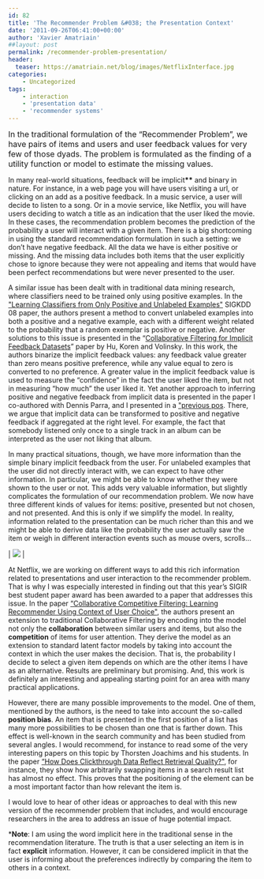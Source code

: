 ```yaml
---
id: 82
title: 'The Recommender Problem &#038; the Presentation Context'
date: '2011-09-26T06:41:00+00:00'
author: 'Xavier Amatriain'
##layout: post
permalink: /recommender-problem-presentation/
header:
  teaser: https://amatriain.net/blog/images/NetflixInterface.jpg
categories:
    - Uncategorized
tags:
    - interaction
    - 'presentation data'
    - 'recommender systems'
---
```


<span style="font-size: 12pt;">In the traditional formulation of the “Recommender Problem”, we have pairs of items and users and user feedback values for very few of those dyads. The problem is formulated as the finding of a utility function or model to estimate the missing values.</span>

In many real-world situations, feedback will be implicit<span style="font-weight: bold;">\*\*</span> and binary in nature. For instance, in a web page you will have users visiting a url, or clicking on an add as a positive feedback. In a music service, a user will decide to listen to a song. Or in a movie service, like Netflix, you will have users deciding to watch a title as an indication that the user liked the movie. In these cases, the recommendation problem becomes the prediction of the probability a user will interact with a given item. There is a big shortcoming in using the standard recommendation formulation in such a setting: we don’t have negative feedback. All the data we have is either positive or missing. And the missing data includes both items that the user explicitly chose to ignore because they were not appealing and items that would have been perfect recommendations but were never presented to the user.

A similar issue has been dealt with in traditional data mining research, where classifiers need to be trained only using positive examples. In the ["Learning Classifiers from Only Positive and Unlabeled Examples"](http://www.cse.ucsd.edu/users/elkan/posonly.pdf) SIGKDD 08 paper, the authors present a method to convert unlabeled examples into both a positive and a negative example, each with a different weight related to the probability that a random exemplar is positive or negative. Another solutions to this issue is presented in the “[Collaborative Filtering for Implicit Feedback Datasets](http://research.yahoo.com/files/HuKorenVolinsky-ICDM08.pdf)” paper by Hu, Koren and Volinsky. In this work, the authors binarize the implicit feedback values: any feedback value greater than zero means positive preference, while any value equal to zero is converted to no preference. A greater value in the implicit feedback value is used to measure the “confidence” in the fact the user liked the item, but not in measuring “how much” the user liked it. Yet another approach to inferring positive and negative feedback from implicit data is presented in the paper I co-authored with Dennis Parra, and I presented in a ["previous pos](/_posts/walk-talk-on-combination-of-implicit.html). There, we argue that implicit data can be transformed to positive and negative feedback if aggregated at the right level. For example, the fact that somebody listened only once to a single track in an album can be interpreted as the user not liking that album.

In many practical situations, though, we have more information than the simple binary implicit feedback from the user. For unlabeled examples that the user did not directly interact with, we can expect to have other information. In particular, we might be able to know whether they were shown to the user or not. This adds very valuable information, but slightly complicates the formulation of our recommendation problem. We now have three different kinds of values for items: positive, presented but not chosen, and not presented. And this is only if we simplify the model. In reality, information related to the presentation can be much richer than this and we might be able to derive data like the probability the user actually saw the item or weigh in different interaction events such as mouse overs, scrolls…

| ![](/blog/images/NetflixInterface.jpg) |

At Netflix, we are working on different ways to add this rich information related to presentations and user interaction to the recommender problem. That is why I was especially interested in finding out that this year’s SIGIR best student paper award has been awarded to a paper that addresses this issue. In the paper [“Collaborative Competitive Filtering: Learning Recommender Using Context of User Choice"](http://www.cc.gatech.edu/%7Esyang46/papers/SIGIR11CCF.pdf), the authors present an extension to traditional Collaborative Filtering by encoding into the model not only the **collaboration** between similar users and items, but also the **competition** of items for user attention. They derive the model as an extension to standard latent factor models by taking into account the context in which the user makes the decision. That is, the probability I decide to select a given item depends on which are the other items I have as an alternative. Results are preliminary but promising. And, this work is definitely an interesting and appealing starting point for an area with many practical applications.

However, there are many possible improvements to the model. One of them, mentioned by the authors, is the need to take into account the so-called **position bias**. An item that is presented in the first position of a list has many more possibilities to be chosen than one that is farther down. This effect is well-known in the search community and has been studied from several angles. I would recommend, for instance to read some of the very interesting papers on this topic by Thorsten Joachims and his students. In the paper [“How Does Clickthrough Data Reflect Retrieval Quality?"](http://www.cs.cornell.edu/People/tj/publications/radlinski_etal_08b.pdf), for instance, they show how arbitrarily swapping items in a search result list has almost no effect. This proves that the positioning of the element can be a most important factor than how relevant the item is.

I would love to hear of other ideas or approaches to deal with this new version of the recommender problem that includes, and would encourage researchers in the area to address an issue of huge potential impact.

***Note**: I am using the word implicit here in the traditional sense in the recommendation literature. The truth is that a user selecting an item is in fact **explicit** information. However, it can be considered implicit in that the user is informing about the preferences indirectly by comparing the item to others in a context.
